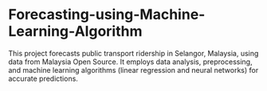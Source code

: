 # Forecasting-using-Machine-Learning-Algorithm
This project forecasts public transport ridership in Selangor, Malaysia, using data from Malaysia Open Source. It employs data analysis, preprocessing, and machine learning algorithms (linear regression and neural networks) for accurate predictions.
